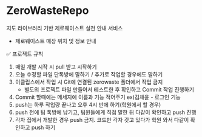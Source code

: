 # ZeroWasteRepo
지도 라이브러리 기반 제로웨이스트 실천 안내 서비스
  - 제로웨이스트 매장 위치 및 정보 안내


✅ 프로젝트 규칙 
 
 1. 매일 개발 시작 시 pull 받고 시작하기
 2. 오늘 수정할 파일 단톡방에 말하기 / 추가로 작업할 경우에도 말하기
 3. 이클립스에서 작업 시 Git에 연결된 zerowaste 폴더에서 작업 금지
      - 별도의 프로젝트 파일 만들어서 테스트한 후 확인하고 Commit 작업 진행하기
 4. Commit 할때에는 메세지에 이름과 기능 적어주기 ex)김채윤 - 로그인 기능
 5. push는 하루 작업량 끝나고 오후 4시 반에 하기(학원에서 할 경우)
 6. push 전에 팀 톡방에 남기고, 팀원들에게 직접 말한 뒤 다같이 확인하고 push 진행
 7. 각자 집에서 개발한 경우 push 금지. 코드만 각자 갖고 있다가 학원 와서 다같이 확인하고 push 하기
  

 
